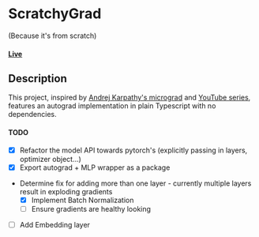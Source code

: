 # ScratchyGrad
(Because it's from scratch)
#### [Live](https://nosson.me/scratchy-grad/)


## Description
This project, inspired by [Andrej Karpathy's micrograd](https://github.com/karpathy/micrograd) and [YouTube series](https://www.youtube.com/playlist?list=PLAqhIrjkxbuWI23v9cThsA9GvCAUhRvKZ), features an autograd implementation in plain Typescript with no dependencies.

#### TODO
- [x] Refactor the model API towards pytorch's (explicitly passing in layers, optimizer object...)
- [x] Export autograd + MLP wrapper as a package
- Determine fix for adding more than one layer - currently multiple layers result in exploding gradients
  - [x] Implement Batch Normalization
  - [ ] Ensure gradients are healthy looking
- [ ] Add Embedding layer



